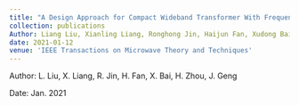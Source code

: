 ```yaml
---
title: "A Design Approach for Compact Wideband Transformer With Frequency-Dependent Complex Loads and Its Application to Wilkinson Power Divider"
collection: publications
Author: Liang Liu, Xianling Liang, Ronghong Jin, Haijun Fan, Xudong Bai, Han Zhou, Junping Geng
date: 2021-01-12
venue: 'IEEE Transactions on Microwave Theory and Techniques'
---
```

Author: L. Liu, X. Liang, R. Jin, H. Fan, X. Bai, H. Zhou, J. Geng

Date: Jan. 2021
